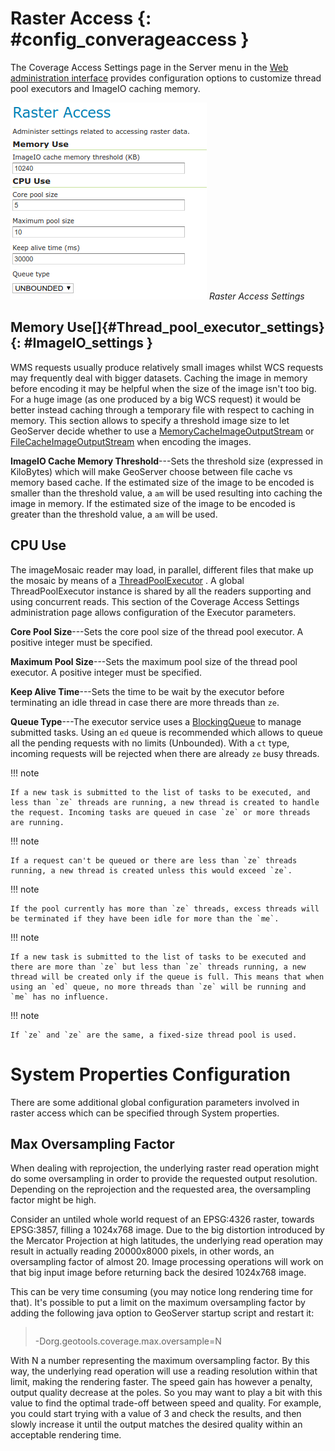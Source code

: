 # Raster Access {: #config_converageaccess }

The Coverage Access Settings page in the Server menu in the [Web administration interface](../webadmin/index.md) provides configuration options to customize thread pool executors and ImageIO caching memory.

![](img/raster_access.png)
*Raster Access Settings*

## Memory Use[]{#Thread_pool_executor_settings} {: #ImageIO_settings }

WMS requests usually produce relatively small images whilst WCS requests may frequently deal with bigger datasets. Caching the image in memory before encoding it may be helpful when the size of the image isn't too big. For a huge image (as one produced by a big WCS request) it would be better instead caching through a temporary file with respect to caching in memory. This section allows to specify a threshold image size to let GeoServer decide whether to use a [MemoryCacheImageOutputStream](http://docs.oracle.com/javase/1.5.0/docs/api/javax/imageio/stream/MemoryCacheImageOutputStream.html/) or [FileCacheImageOutputStream](http://docs.oracle.com/javase/1.5.0/docs/api/javax/imageio/stream/FileCacheImageOutputStream.html/) when encoding the images.

**ImageIO Cache Memory Threshold**---Sets the threshold size (expressed in KiloBytes) which will make GeoServer choose between file cache vs memory based cache. If the estimated size of the image to be encoded is smaller than the threshold value, a `am` will be used resulting into caching the image in memory. If the estimated size of the image to be encoded is greater than the threshold value, a `am` will be used.

## CPU Use

The imageMosaic reader may load, in parallel, different files that make up the mosaic by means of a [ThreadPoolExecutor](http://docs.oracle.com/javase/1.5.0/docs/api/java/util/concurrent/ThreadPoolExecutor.html/) . A global ThreadPoolExecutor instance is shared by all the readers supporting and using concurrent reads. This section of the Coverage Access Settings administration page allows configuration of the Executor parameters.

**Core Pool Size**---Sets the core pool size of the thread pool executor. A positive integer must be specified.

**Maximum Pool Size**---Sets the maximum pool size of the thread pool executor. A positive integer must be specified.

**Keep Alive Time**---Sets the time to be wait by the executor before terminating an idle thread in case there are more threads than `ze`.

**Queue Type**---The executor service uses a [BlockingQueue](http://docs.oracle.com/javase/1.5.0/docs/api/java/util/concurrent/BlockingQueue.html/) to manage submitted tasks. Using an `ed` queue is recommended which allows to queue all the pending requests with no limits (Unbounded). With a `ct` type, incoming requests will be rejected when there are already `ze` busy threads.

!!! note

    If a new task is submitted to the list of tasks to be executed, and less than `ze` threads are running, a new thread is created to handle the request. Incoming tasks are queued in case `ze` or more threads are running.

!!! note

    If a request can't be queued or there are less than `ze` threads running, a new thread is created unless this would exceed `ze`.

!!! note

    If the pool currently has more than `ze` threads, excess threads will be terminated if they have been idle for more than the `me`.

!!! note

    If a new task is submitted to the list of tasks to be executed and there are more than `ze` but less than `ze` threads running, a new thread will be created only if the queue is full. This means that when using an `ed` queue, no more threads than `ze` will be running and `me` has no influence.

!!! note

    If `ze` and `ze` are the same, a fixed-size thread pool is used.

# System Properties Configuration

There are some additional global configuration parameters involved in raster access which can be specified through System properties.

## Max Oversampling Factor

When dealing with reprojection, the underlying raster read operation might do some oversampling in order to provide the requested output resolution. Depending on the reprojection and the requested area, the oversampling factor might be high.

Consider an untiled whole world request of an EPSG:4326 raster, towards EPSG:3857, filling a 1024x768 image. Due to the big distortion introduced by the Mercator Projection at high latitudes, the underlying read operation may result in actually reading 20000x8000 pixels, in other words, an oversampling factor of almost 20. Image processing operations will work on that big input image before returning back the desired 1024x768 image.

This can be very time consuming (you may notice long rendering time for that). It's possible to put a limit on the maximum oversampling factor by adding the following java option to GeoServer startup script and restart it:

> ``` xml
> ```
>
> -Dorg.geotools.coverage.max.oversample=N

With N a number representing the maximum oversampling factor. By this way, the underlying read operation will use a reading resolution within that limit, making the rendering faster. The speed gain has however a penalty, output quality decrease at the poles. So you may want to play a bit with this value to find the optimal trade-off between speed and quality. For example, you could start trying with a value of 3 and check the results, and then slowly increase it until the output matches the desired quality within an acceptable rendering time.
